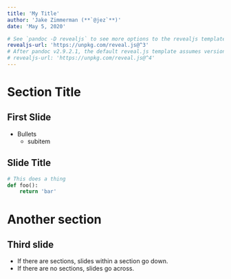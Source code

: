 ```yaml
---
title: 'My Title'
author: 'Jake Zimmerman (**`@jez`**)'
date: 'May 5, 2020'

# See `pandoc -D revealjs` to see more options to the revealjs template.
revealjs-url: 'https://unpkg.com/reveal.js@^3'
# After pandoc v2.9.2.1, the default reveal.js template assumes version 4
# revealjs-url: 'https://unpkg.com/reveal.js@^4'
---
```


# Section Title

## First Slide

- Bullets
    - subitem

## Slide Title

```python
# This does a thing
def foo():
    return 'bar'
```

# Another section

## Third slide

- If there are sections, slides within a section go down.
- If there are no sections, slides go across.

<!-- vim:tw=60
-->
